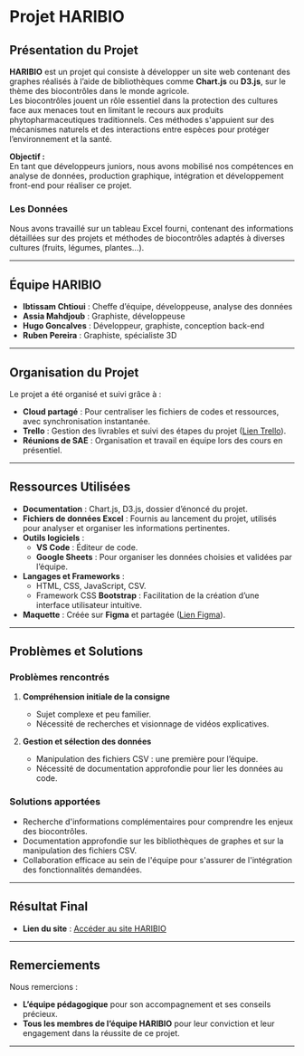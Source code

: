 # Projet HARIBIO

## Présentation du Projet

**HARIBIO** est un projet qui consiste à développer un site web contenant des graphes réalisés à l’aide de bibliothèques comme **Chart.js** ou **D3.js**, sur le thème des biocontrôles dans le monde agricole.  
Les biocontrôles jouent un rôle essentiel dans la protection des cultures face aux menaces tout en limitant le recours aux produits phytopharmaceutiques traditionnels. Ces méthodes s'appuient sur des mécanismes naturels et des interactions entre espèces pour protéger l’environnement et la santé.  

**Objectif :**  
En tant que développeurs juniors, nous avons mobilisé nos compétences en analyse de données, production graphique, intégration et développement front-end pour réaliser ce projet.  

### Les Données  
Nous avons travaillé sur un tableau Excel fourni, contenant des informations détaillées sur des projets et méthodes de biocontrôles adaptés à diverses cultures (fruits, légumes, plantes...).  

---

## Équipe HARIBIO

- **Ibtissam Chtioui** : Cheffe d’équipe, développeuse, analyse des données  
- **Assia Mahdjoub** : Graphiste, développeuse  
- **Hugo Goncalves** : Développeur, graphiste, conception back-end  
- **Ruben Pereira** : Graphiste, spécialiste 3D  

---

## Organisation du Projet

Le projet a été organisé et suivi grâce à :  
- **Cloud partagé** : Pour centraliser les fichiers de codes et ressources, avec synchronisation instantanée.  
- **Trello** : Gestion des livrables et suivi des étapes du projet ([Lien Trello](https://trello.com/invite/b/672a26b84de16336bfe6f57e/ATTI77f73d0a2e6a8c84abab31f9c1468f33FDBA049E/hirabiocom)).  
- **Réunions de SAE** : Organisation et travail en équipe lors des cours en présentiel.  

---

## Ressources Utilisées

- **Documentation** : Chart.js, D3.js, dossier d’énoncé du projet.  
- **Fichiers de données Excel** : Fournis au lancement du projet, utilisés pour analyser et organiser les informations pertinentes.  
- **Outils logiciels** : 
  - **VS Code** : Éditeur de code.  
  - **Google Sheets** : Pour organiser les données choisies et validées par l’équipe.  
- **Langages et Frameworks** : 
  - HTML, CSS, JavaScript, CSV.  
  - Framework CSS **Bootstrap** : Facilitation de la création d’une interface utilisateur intuitive.  
- **Maquette** : Créée sur **Figma** et partagée ([Lien Figma](https://www.figma.com/design/OGm1JEVGNe8K32S12bpLnv/Hirabio?node-id=0-1&p=f&t=aO0pW6HSPOh34xQ5-0)).  

---

## Problèmes et Solutions

### Problèmes rencontrés
1. **Compréhension initiale de la consigne**  
   - Sujet complexe et peu familier.  
   - Nécessité de recherches et visionnage de vidéos explicatives.  

2. **Gestion et sélection des données**  
   - Manipulation des fichiers CSV : une première pour l’équipe.  
   - Nécessité de documentation approfondie pour lier les données au code.  

### Solutions apportées
- Recherche d'informations complémentaires pour comprendre les enjeux des biocontrôles.  
- Documentation approfondie sur les bibliothèques de graphes et sur la manipulation des fichiers CSV.  
- Collaboration efficace au sein de l'équipe pour s'assurer de l'intégration des fonctionnalités demandées.  

---

## Résultat Final

- **Lien du site** : [Accéder au site HARIBIO](#)  

---

## Remerciements

Nous remercions :  
- **L’équipe pédagogique** pour son accompagnement et ses conseils précieux.  
- **Tous les membres de l’équipe HARIBIO** pour leur conviction et leur engagement dans la réussite de ce projet.

---  
